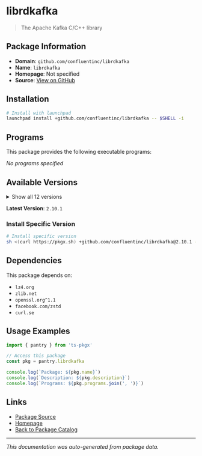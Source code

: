 # librdkafka

> The Apache Kafka C/C++ library

## Package Information

- **Domain**: `github.com/confluentinc/librdkafka`
- **Name**: `librdkafka`
- **Homepage**: Not specified
- **Source**: [View on GitHub](https://github.com/pkgxdev/pantry/tree/main/projects/github.com/confluentinc/librdkafka/package.yml)

## Installation

```bash
# Install with launchpad
launchpad install +github.com/confluentinc/librdkafka -- $SHELL -i
```

## Programs

This package provides the following executable programs:

*No programs specified*

## Available Versions

<details>
<summary>Show all 12 versions</summary>

- `2.10.1`, `2.10.0`, `2.8.0`, `2.6.1`, `2.6.0`
- `2.5.3`, `2.5.0`, `2.4.0`, `2.3.0`, `2.2.1`
- `2.2.0`, `2.1.1`

</details>

**Latest Version**: `2.10.1`

### Install Specific Version

```bash
# Install specific version
sh <(curl https://pkgx.sh) +github.com/confluentinc/librdkafka@2.10.1 -- $SHELL -i
```

## Dependencies

This package depends on:

- `lz4.org`
- `zlib.net`
- `openssl.org^1.1`
- `facebook.com/zstd`
- `curl.se`

## Usage Examples

```typescript
import { pantry } from 'ts-pkgx'

// Access this package
const pkg = pantry.librdkafka

console.log(`Package: ${pkg.name}`)
console.log(`Description: ${pkg.description}`)
console.log(`Programs: ${pkg.programs.join(', ')}`)
```

## Links

- [Package Source](https://github.com/pkgxdev/pantry/tree/main/projects/github.com/confluentinc/librdkafka/package.yml)
- [Homepage](#)
- [Back to Package Catalog](../package-catalog.md)

---

*This documentation was auto-generated from package data.*
